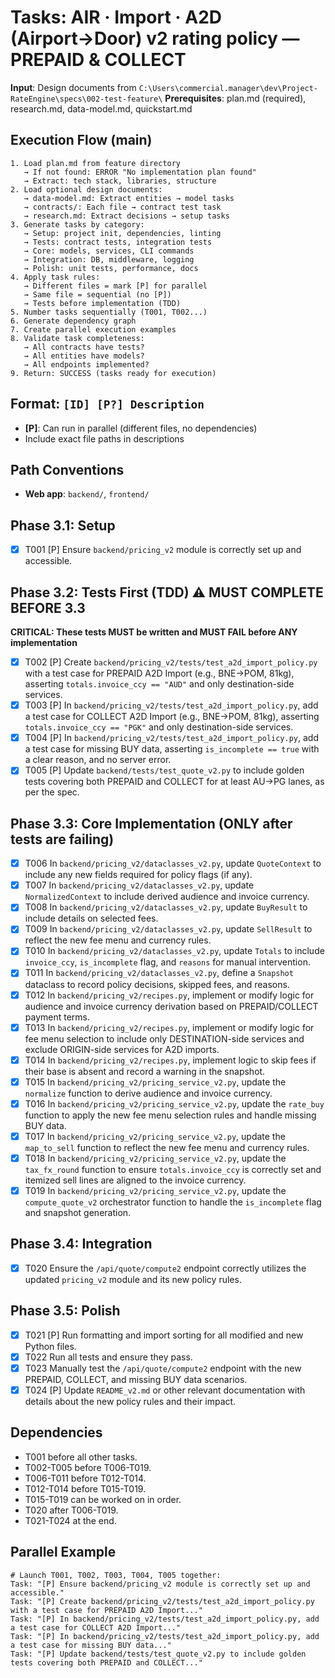 # Tasks: AIR · Import · A2D (Airport→Door) v2 rating policy — PREPAID & COLLECT

**Input**: Design documents from `C:\Users\commercial.manager\dev\Project-RateEngine\specs\002-test-feature\`
**Prerequisites**: plan.md (required), research.md, data-model.md, quickstart.md

## Execution Flow (main)
```
1. Load plan.md from feature directory
   → If not found: ERROR "No implementation plan found"
   → Extract: tech stack, libraries, structure
2. Load optional design documents:
   → data-model.md: Extract entities → model tasks
   → contracts/: Each file → contract test task
   → research.md: Extract decisions → setup tasks
3. Generate tasks by category:
   → Setup: project init, dependencies, linting
   → Tests: contract tests, integration tests
   → Core: models, services, CLI commands
   → Integration: DB, middleware, logging
   → Polish: unit tests, performance, docs
4. Apply task rules:
   → Different files = mark [P] for parallel
   → Same file = sequential (no [P])
   → Tests before implementation (TDD)
5. Number tasks sequentially (T001, T002...)
6. Generate dependency graph
7. Create parallel execution examples
8. Validate task completeness:
   → All contracts have tests?
   → All entities have models?
   → All endpoints implemented?
9. Return: SUCCESS (tasks ready for execution)
```

## Format: `[ID] [P?] Description`
- **[P]**: Can run in parallel (different files, no dependencies)
- Include exact file paths in descriptions

## Path Conventions
- **Web app**: `backend/`, `frontend/`

## Phase 3.1: Setup
- [X] T001 [P] Ensure `backend/pricing_v2` module is correctly set up and accessible.

## Phase 3.2: Tests First (TDD) ⚠️ MUST COMPLETE BEFORE 3.3
**CRITICAL: These tests MUST be written and MUST FAIL before ANY implementation**
- [X] T002 [P] Create `backend/pricing_v2/tests/test_a2d_import_policy.py` with a test case for PREPAID A2D Import (e.g., BNE→POM, 81kg), asserting `totals.invoice_ccy == "AUD"` and only destination-side services.
- [X] T003 [P] In `backend/pricing_v2/tests/test_a2d_import_policy.py`, add a test case for COLLECT A2D Import (e.g., BNE→POM, 81kg), asserting `totals.invoice_ccy == "PGK"` and only destination-side services.
- [X] T004 [P] In `backend/pricing_v2/tests/test_a2d_import_policy.py`, add a test case for missing BUY data, asserting `is_incomplete == true` with a clear reason, and no server error.
- [X] T005 [P] Update `backend/tests/test_quote_v2.py` to include golden tests covering both PREPAID and COLLECT for at least AU→PG lanes, as per the spec.

## Phase 3.3: Core Implementation (ONLY after tests are failing)
- [X] T006 In `backend/pricing_v2/dataclasses_v2.py`, update `QuoteContext` to include any new fields required for policy flags (if any).
- [X] T007 In `backend/pricing_v2/dataclasses_v2.py`, update `NormalizedContext` to include derived audience and invoice currency.
- [X] T008 In `backend/pricing_v2/dataclasses_v2.py`, update `BuyResult` to include details on selected fees.
- [X] T009 In `backend/pricing_v2/dataclasses_v2.py`, update `SellResult` to reflect the new fee menu and currency rules.
- [X] T010 In `backend/pricing_v2/dataclasses_v2.py`, update `Totals` to include `invoice_ccy`, `is_incomplete` flag, and `reasons` for manual intervention.
- [X] T011 In `backend/pricing_v2/dataclasses_v2.py`, define a `Snapshot` dataclass to record policy decisions, skipped fees, and reasons.
- [X] T012 In `backend/pricing_v2/recipes.py`, implement or modify logic for audience and invoice currency derivation based on PREPAID/COLLECT payment terms.
- [X] T013 In `backend/pricing_v2/recipes.py`, implement or modify logic for fee menu selection to include only DESTINATION-side services and exclude ORIGIN-side services for A2D imports.
- [X] T014 In `backend/pricing_v2/recipes.py`, implement logic to skip fees if their base is absent and record a warning in the snapshot.
- [X] T015 In `backend/pricing_v2/pricing_service_v2.py`, update the `normalize` function to derive audience and invoice currency.
- [X] T016 In `backend/pricing_v2/pricing_service_v2.py`, update the `rate_buy` function to apply the new fee menu selection rules and handle missing BUY data.
- [X] T017 In `backend/pricing_v2/pricing_service_v2.py`, update the `map_to_sell` function to reflect the new fee menu and currency rules.
- [X] T018 In `backend/pricing_v2/pricing_service_v2.py`, update the `tax_fx_round` function to ensure `totals.invoice_ccy` is correctly set and itemized sell lines are aligned to the invoice currency.
- [X] T019 In `backend/pricing_v2/pricing_service_v2.py`, update the `compute_quote_v2` orchestrator function to handle the `is_incomplete` flag and snapshot generation.

## Phase 3.4: Integration
- [X] T020 Ensure the `/api/quote/compute2` endpoint correctly utilizes the updated `pricing_v2` module and its new policy rules.

## Phase 3.5: Polish
- [X] T021 [P] Run formatting and import sorting for all modified and new Python files.
- [X] T022 Run all tests and ensure they pass.
- [X] T023 Manually test the `/api/quote/compute2` endpoint with the new PREPAID, COLLECT, and missing BUY data scenarios.
- [X] T024 [P] Update `README_v2.md` or other relevant documentation with details about the new policy rules and their impact.

## Dependencies
- T001 before all other tasks.
- T002-T005 before T006-T019.
- T006-T011 before T012-T014.
- T012-T014 before T015-T019.
- T015-T019 can be worked on in order.
- T020 after T006-T019.
- T021-T024 at the end.

## Parallel Example
```
# Launch T001, T002, T003, T004, T005 together:
Task: "[P] Ensure backend/pricing_v2 module is correctly set up and accessible."
Task: "[P] Create backend/pricing_v2/tests/test_a2d_import_policy.py with a test case for PREPAID A2D Import..."
Task: "[P] In backend/pricing_v2/tests/test_a2d_import_policy.py, add a test case for COLLECT A2D Import..."
Task: "[P] In backend/pricing_v2/tests/test_a2d_import_policy.py, add a test case for missing BUY data..."
Task: "[P] Update backend/tests/test_quote_v2.py to include golden tests covering both PREPAID and COLLECT..."
```